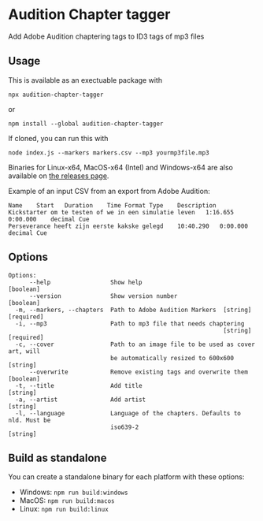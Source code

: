 # Audition Chapter tagger

Add Adobe Audition chaptering tags to ID3 tags of mp3 files

## Usage

This is available as an exectuable package with

```
npx audition-chapter-tagger
```

or

```
npm install --global audition-chapter-tagger
```

If cloned, you can run this with

```
node index.js --markers markers.csv --mp3 yourmp3file.mp3
```

Binaries for Linux-x64, MacOS-x64 (Intel) and Windows-x64 are also available on [the releases page](https://github.com/DrSkunk/audition-chapter-tagger/releases/).

Example of an input CSV from an export from Adobe Audition:

```tsv
Name	Start	Duration	Time Format	Type	Description
Kickstarter om te testen of we in een simulatie leven	1:16.655	0:00.000	decimal	Cue
Perseverance heeft zijn eerste kakske gelegd	10:40.290	0:00.000	decimal	Cue
```

## Options

```
Options:
      --help                 Show help                                 [boolean]
      --version              Show version number                       [boolean]
  -m, --markers, --chapters  Path to Adobe Audition Markers  [string] [required]
  -i, --mp3                  Path to mp3 file that needs chaptering
                                                             [string] [required]
  -c, --cover                Path to an image file to be used as cover art, will
                             be automatically resized to 600x600        [string]
      --overwrite            Remove existing tags and overwrite them   [boolean]
  -t, --title                Add title                                  [string]
  -a, --artist               Add artist                                 [string]
  -l, --language             Language of the chapters. Defaults to nld. Must be
                             iso639-2                                   [string]
```

## Build as standalone

You can create a standalone binary for each platform with these options:

- Windows: `npm run build:windows`
- MacOS: `npm run build:macos`
- Linux: `npm run build:linux`
